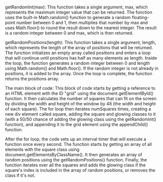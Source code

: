 getRandomInt(max):
This function takes a single argument, max, which represents the maximum integer value that can be returned. The function uses the built-in Math.random() function to generate a random floating-point number between 0 and 1, then multiplies that number by max and uses Math.floor() to round the result down to the nearest integer. The result is a random integer between 0 and max, which is then returned.

getRandomPositions(length):
This function takes a single argument, length, which represents the length of the array of positions that will be returned. The function initializes an empty array called positions and enters a loop that will continue until positions has half as many elements as length. Inside the loop, the function generates a random integer between 0 and length using Math.random() and Math.floor(). If the random integer is not already in positions, it is added to the array. Once the loop is complete, the function returns the positions array.

The main block of code:
This block of code starts by getting a reference to an HTML element with the ID "grid" using the document.getElementById() function. It then calculates the number of squares that can fit on the screen by dividing the width and height of the window by 48 (the width and height of each square). The for loop then iterates numSquares times, creating a new div element called square, adding the square and glowing classes to it (with a 50/50 chance of adding the glowing class using the getRandomInt() function), and appending it to the grid element using the appendChild() function.

After the for loop, the code sets up an interval timer that will execute a function once every second. The function starts by getting an array of all elements with the square class using document.getElementsByClassName(). It then generates an array of random positions using the getRandomPositions() function. Finally, the function iterates over all the squares and adds the glowing class if the square's index is included in the array of random positions, or removes the class if it's not.
